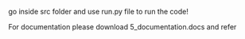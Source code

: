 go inside src folder and use run.py file to run the code!

For documentation please download 5_documentation.docs and refer
